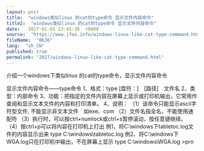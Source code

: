 ```yaml
---
layout: post
title:  "windows类似linux 的cat的type命令 显示文件内容命令"
title2:  "windows类似linux 的cat的type命令 显示文件内容命令"
date:   2017-01-01 23:45:36  +0800
source:  "https://www.jfox.info/windows-linux-like-cat-type-command.html"
fileName:  "0636"
lang:  "zh_CN"
published: true
permalink: "2017/windows-linux-like-cat-type-command.html"
---
```




介绍一个windows下类似linux 的cat的type命令，显示文件内容命令

显示文件内容命令——type命令
1、格式：type [盘符：]　[路径]　文件名
2、类型：内部命令
3、功能：把指定的文件内容在屏幕上显示或打印机输出，它常用作查阅和显示文本文件的内容和打印清单。
4、说明：
（1）该命令只能显示ascii字符型文件, 不能显示非文本文件　如exe、com
（2）文件名指全名，不能使用通配符
（3）执行时，可以按ctrl+numlock或ctrl+s暂停滚动，按任意键继续。
（4）按ctrl+p可以将内容在打印机上打出
例1、将C:\windows下tabletoc.log文件的内容显示出来
type C:\windows\tabletoc.log
例2、将C:\windows下WGA.log只在打印机中输出，不在屏幕上显示
type C:\windows\WGA.log >prn
